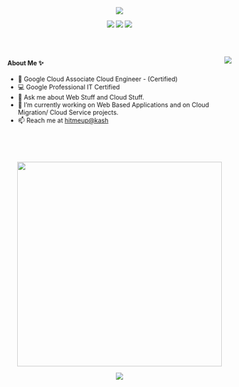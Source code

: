 <!--

**Codebuilder2022/Codebuilder2022** is a ✨ _special_ ✨ repository because its `README.md` (this file) appears on your GitHub profile.

Here are some ideas to get you started:

- 🔭 I’m currently working on ...
- 🌱 I’m currently learning ...
- 👯 I’m looking to collaborate on ...
- 🤔 I’m looking for help with ...
- 💬 Ask me about ...
- 📫 How to reach me: ...
- 😄 Pronouns: ...
- ⚡ Fun fact: ...
-->
<p align="center">
  <img src="https://github.com/Codebuilder2022/Codebuilder2022/blob/main/kkbackground.gif" />
</p>

<p align = "center">
  <a href = "https://twitter.com/YoungMage_" target="_blank"><img src = "https://img.shields.io/twitter/url?color=Blue&label=YoungMage_&logo=Twitter&logoColor=White&style=social&url=https%3A%2F%2Ftwitter.com%2FYoungMage_" /></a>
  <a href = "https://www.linkedin.com/in/kaushikkums/" target = "_blank"><img src = "https://img.shields.io/badge/-Kash-blue?style=flat-square&logo=Linkedin&logoColor=white&link=https://www.linkedin.com/in/kaushikkums/" /></a>
<img src = "https://komarev.com/ghpvc/?username=CodeBuildder&color=040336 " />
</p>

<br><br>

 <img align="right" src="https://github-readme-streak-stats.herokuapp.com/?user=CodeBuildder&theme=nightowl&border_radius=20" />
 
 #### About Me ✨
 
- 🔭 Google Cloud Associate Cloud Engineer - (Certified)
- 💻 Google Professional IT Certified 
- 💬 Ask me about Web Stuff and Cloud Stuff.
- 🔭 I’m currently working on Web Based Applications and on Cloud Migration/ Cloud Service projects.
- 📫 Reach me at <a href = "http://kaushikk.dev/" target = "_blank">hitmeup@kash</a>


<br><br><br>
<p align = "center">
  <img align="center" src="https://github-readme-stats.vercel.app/api?username=CodeBuildder&theme=nightowl&count_private=true&include_all_commits=true&border_radius=20&show_icons=true&custom_title=%20Kaushik%27s%20GitHub%20Stats%20" width="460" />
</p>
<p align = "center">
   <img align="center"  src="https://github-readme-stats.vercel.app/api/top-langs/?username=CodeBuildder&layout=donut&theme=nightowl&langs_count=10&border_radius=20&count_private=true&include_all_commits=true&custom_title=%20Most%20Used%20Languages%20By%20Kaushik" />
</p>



